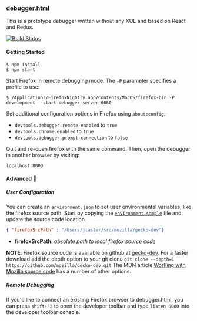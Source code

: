 ### debugger.html

This is a prototype debugger written without any XUL and based on React and Redux.

[![Build Status](https://travis-ci.org/jlongster/debugger.html.svg?branch=master)](https://travis-ci.org/jlongster/debugger.html)

#### Getting Started

```
$ npm install
$ npm start
```

Start Firefox in remote debugging mode. The `-P` parameter specifies a profile to use:

```
$ /Applications/FirefoxNightly.app/Contents/MacOS/firefox-bin -P development --start-debugger-server 6080
```

Set additional configuration options in Firefox using `about:config`:

- `devtools.debugger.remote-enabled` to `true`
- `devtools.chrome.enabled` to `true`
- `devtools.debugger.prompt-connection` to `false`

Quit and re-open firefox with the same command. Then, open the debugger in another browser by visiting:

```
localhost:8000
```


#### Advanced :see_no_evil:

##### User Configuration

You can create an `environment.json` to set user environmental variables, like the firefox source path. Start by copying the [`environment.sample`](https://github.com/jlongster/debugger.html/blob/master/environment.sample) file and update the source code location.

```json
{ "firefoxSrcPath" : "/Users/jlaster/src/mozilla/gecko-dev"}
```

 * **firefoxSrcPath**: _absolute path to local firefox source code_

**NOTE**: Firefox source code is available on github at [gecko-dev](https://github.com/mozilla/gecko-dev/).  For a faster download add the depth option to your git clone `git clone --depth=1 https://github.com/mozilla/gecko-dev.git`  The MDN article [Working with Mozilla source code](https://developer.mozilla.org/en-US/docs/Mozilla/Developer_guide/Source_Code) has a number of other options.

##### Remote Debugging
If you'd like to connect an existing Firefox browser to debugger.html, you can press `shift+F2` to open the developer toolbar and type `listen 6080` into the developer toolbar console.

